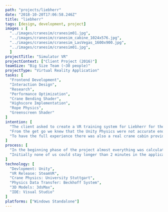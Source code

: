```yaml
---
path: "projects/liebherr"
date: "2018-10-20T17:06:58.246Z"
title: "liebherr"
tags: [design, development, project]
images : [
  "../images/cranesim/cranesim01.jpg",
  "../images/cranesim/cranesim_cabine_1024x576.jpg",
  "../images/cranesim/cranesim_LasVegas_1600x900.jpg",
  "../images/cranesim/cranesim01.jpg",
  ]
projectTitle: "Simulator VR"
projectContext: ["Client Project (2016)"]
teamSize: "Big Size Team (~30 people)"
projectType: "Virtual Reality Application"
tasks: [
  "Frontend Development",
  "Interaction Design",
  "Research",
  "Performance Optimization",
  "Crane Bending Shader",
  "Highscore Implementation",
  "Rope Physics",
  "Greenscreen Shader"
]
intention: [
  "The client asked to create a VR training system for Liebherr for the Oculus Rift Headset. The highest complexity for this was that crane behaviour should behave as realistically as possible. This means it had to rely on real physics. For example when the wind is blowing strong or the workload on the crane is too big the crane-arm will start moving or bending in a very realistic manner.",
  "From the get go we knew that the Unity Physics were not accurate enough for these requirements. Therefore we reached out for help from the University Stuttgart. They were responsible for the calculation of the forces. These physic values were passed over in real time to our VR application through socket connection (Beckhoff system).",
  "To have the full experience there was also a real crane cabin provided by Liebherr for the users to sit in. This cabin is connected with a hydraulic system so that it is able to rotate and tilt. All the windows in the cabin are colored in a green (looks like a really fancy green screen setup). An external 120fps camera attached to the Oculus Rift captured the cabin from a users perspective. A system renders out the green color of the windows and maps the virtual world onto it. The outcome is that users are able to see the real life cabin and their hands combined with the virtual crane. This means we’ve created a mixed reality experience with the help of multiple different types of technology."
]
process: [
  "In the beginning phase of the project almost everything was calculated on the CPU (e.g. image capturing via the 120fps camera, physics, data transfer of the Beckhoff system). We managed to separate some of these processes into threads for multicore cpu usage. However, at that time Unity only supported a maximum of 2 cores. This means the tread system had to be relatively simple. The first attempts of connecting the unity physics with the external calculated physic system lead to a very funny behavior which we kept as an easteregg in the final product (swingboat crane). The green screen shader was written in Unity’s shader system were it is able to select one color.",
  "Initially none of us could stay longer than 2 minutes in the application with the headset on before getting sick. The biggest problem we had to deal with were floating point errors while transferring and converting the position and rotation data to the external system. Another problem was the latency we got while passing the data and receiving the new one. We solved these things after damping the output value and interpolating the data on the last couple of frames shown to the user. range to be rendered as transparent."
]
technology: [
  "Devlopment: Unity",
  "VR Release: SteamVR",
  "Crane Physics: University Stuttgart",
  "Physics Data Transfer: Beckhoff System",
  "3D Models: 3dsMax",
  "IDE: Visual Studio"
]
platforms: ["Windows Standalone"]
---
```

